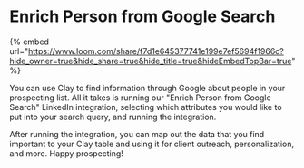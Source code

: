 # Enrich Person from Google Search

{% embed url="https://www.loom.com/share/f7d1e645377741e199e7ef5694f1966c?hide_owner=true&hide_share=true&hide_title=true&hideEmbedTopBar=true" %}

You can use Clay to find information through Google about people in your prospecting list. All it takes is running our "Enrich Person from Google Search" LinkedIn integration, selecting which attributes you would like to put into your search query, and running the integration.&#x20;

After running the integration, you can map out the data that you find important to your Clay table and using it for client outreach, personalization, and more. Happy prospecting!
